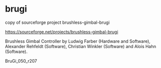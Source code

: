 brugi
=====

copy of sourceforge project brushless-gimbal-brugi

https://sourceforge.net/projects/brushless-gimbal-brugi

Brushless Gimbal Controller by Ludwig Farber (Hardware and Software),
Alexander Rehfeldt (Software), Christian Winkler (Software)
and Alois Hahn (Software).

BruGi_050_r207
